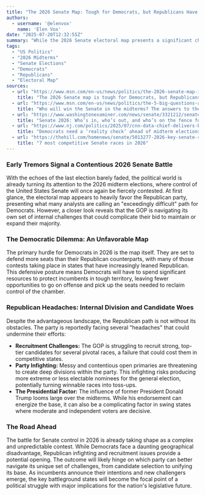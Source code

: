 ```yaml
---
title: "The 2026 Senate Map: Tough for Democrats, but Republicans Have Their Own Headaches"
authors:
  - username: '@elenvox'
    name: 'Elen Vox'
date: "2025-07-20T12:32:55Z"
summary: "While the 2026 Senate electoral map presents a significant challenge for Democrats, Republicans are facing their own internal headwinds, including recruitment issues and party infighting, creating a complex and uncertain path to a majority for both sides."
tags:
  - "US Politics"
  - "2026 Midterms"
  - "Senate Elections"
  - "Democrats"
  - "Republicans"
  - "Electoral Map"
sources:
  - url: "https://www.msn.com/en-us/news/politics/the-2026-senate-map-is-tough-for-democrats-but-republicans-have-their-own-headaches/ar-AA1IWkHQ"
    title: "The 2026 Senate map is tough for Democrats, but Republicans have their own headaches"
  - url: "https://www.msn.com/en-us/news/politics/the-5-big-questions-about-the-senate-battleground-map/ar-AA1IvIju"
    title: "Who will win the Senate in the midterms? The answers to these 5 questions could tell you."
  - url: "https://www.washingtonexaminer.com/news/senate/3321212/senate-2026-election-whos-in-and-whos-out/"
    title: "Senate 2026: Who’s in, who’s out, and who’s on the fence for reelection"
  - url: "https://www.nj.com/politics/2025/07/cnn-data-chief-delivers-brutal-reality-check-for-democrats-ahead-of-2026-midterm-elections.html"
    title: "Democrats need a ‘reality check’ ahead of midterm elections: CNN polling guru"
  - url: "https://thehill.com/homenews/senate/5013277-2026-key-senate-races-watch/"
    title: "7 most competitive Senate races in 2026"
---
```


### Early Tremors Signal a Contentious 2026 Senate Battle

With the echoes of the last election barely faded, the political world is already turning its attention to the 2026 midterm elections, where control of the United States Senate will once again be fiercely contested. At first glance, the electoral map appears to heavily favor the Republican party, presenting what many analysts are calling an "exceedingly difficult" path for Democrats. However, a closer look reveals that the GOP is navigating its own set of internal challenges that could complicate their bid to maintain or expand their majority.

### The Democratic Dilemma: An Unfavorable Map

The primary hurdle for Democrats in 2026 is the map itself. They are set to defend more seats than their Republican counterparts, with many of those contests taking place in states that have increasingly leaned Republican. This defensive posture means Democrats will have to spend significant resources to protect incumbents in tough territory, leaving fewer opportunities to go on offense and pick up the seats needed to reclaim control of the chamber.

### Republican Headaches: Internal Division and Candidate Woes

Despite the advantageous landscape, the Republican path is not without its obstacles. The party is reportedly facing several "headaches" that could undermine their efforts:

*   **Recruitment Challenges:** The GOP is struggling to recruit strong, top-tier candidates for several pivotal races, a failure that could cost them in competitive states.
*   **Party Infighting:** Messy and contentious open primaries are threatening to create deep divisions within the party. This infighting risks producing more extreme or less electable nominees for the general election, potentially turning winnable races into toss-ups.
*   **The Presidential Factor:** The influence of former President Donald Trump looms large over the midterms. While his endorsement can energize the base, it can also be a complicating factor in swing states where moderate and independent voters are decisive.

### The Road Ahead

The battle for Senate control in 2026 is already taking shape as a complex and unpredictable contest. While Democrats face a daunting geographical disadvantage, Republican infighting and recruitment issues provide a potential opening. The outcome will likely hinge on which party can better navigate its unique set of challenges, from candidate selection to unifying its base. As incumbents announce their intentions and new challengers emerge, the key battleground states will become the focal point of a political struggle with major implications for the nation's legislative future.
